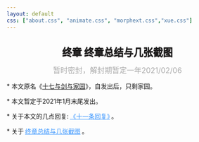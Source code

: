 ```yaml
---
layout: default
css: ["about.css", "animate.css", "morphext.css","xue.css"]
---
```




<center >
<h1 style="text-shadow:0px 1px 1px #3c3232;font-size:1.4rem;margin-bottom: 6px;font-weight:bold;">终章 终章总结与几张截图</h1>
<p></p>
</center>


<div class="divider"></div>

<div style="text-align: center;font-size: 1.2em;color: #AAA;">暂时密封，解封期暂定一年2021/02/06</div>

<!-- <center>
    <img style=" width:100%;box-shadow: 6px 6px 6px #CCC;" 
    src="https://pic.downk.cc/item/5f81687e1cd1bbb86bf68094.jpg">
    <div style="border-bottom: 1px solid #d9d9d9;display: inline-block;color: #999;padding: 2px;">
    替换图片并在此处键入内容</div>
    <br>
    <br>
</center> -->


<div class="divider"></div>

<p class="s-footer">
* 本文原名《<u>十七与剑与家园</u>》，自发出后，只剩家园。
</p>
<p class="s-footer">
* 本文暂定于2021年1月末尾发出。
</p>
<p class="s-footer">
* 关于本文的几点回复:<a href="./shmily1" style="color: #3794ff;!important;padding:3px">《十一条回复》</a>。
</p>
<p class="s-footer">
* 关于<a href="./shmily3" style="color: #3794ff;!important;padding:3px">终章总结与几张截图</a>。
</p>

